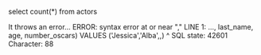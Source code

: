 select count(*) from actors

It throws an error...
ERROR:  syntax error at or near ","
LINE 1: ..., last_name, age, number_oscars) VALUES ('Jessica','Alba',,)
                                                                     ^
SQL state: 42601
Character: 88